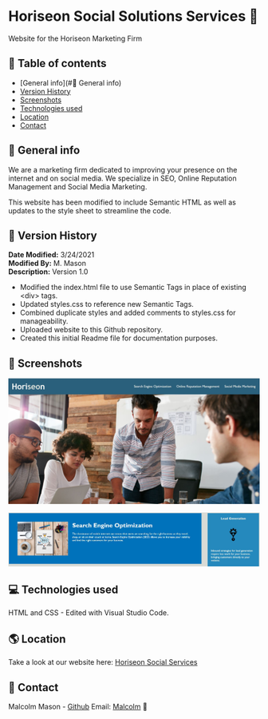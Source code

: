 # Horiseon Social Solutions Services 💬

Website for the Horiseon Marketing Firm

## 📑 Table of contents

- [General info](#📰 General info)
- [Version History](#version-history)
- [Screenshots](#screenshots)
- [Technologies used](#technologies-used)
- [Location](#location)
- [Contact](#contact)

## 📰 General info

We are a marketing firm dedicated to improving your presence on the internet and on
social media. We specialize in SEO, Online Reputation Management and Social Media
Marketing.

This website has been modified to include Semantic HTML as well as updates to the style sheet to streamline the code.

## 📓 Version History

**Date Modified:** 3/24/2021  
**Modified By:** M. Mason  
**Description:** Version 1.0

- Modified the index.html file to use Semantic Tags in place of existing &lt;div&gt; tags.
- Updated styles.css to reference new Semantic Tags.
- Combined duplicate styles and added comments to styles.css for manageability.
- Uploaded website to this Github repository.
- Created this initial Readme file for documentation purposes.

## 📸 Screenshots

![Homepage Screenshot](/assets/images/home-page-screen.JPG)

![Services Offered](/assets/images/services-offered.JPG)

## 💻 Technologies used

HTML and CSS - Edited with Visual Studio Code.

## 🌎 Location

Take a look at our website here: [Horiseon Social Services](https://malmason.github.io/horiseon-marketing/)

## 📱 Contact

Malcolm Mason - [Github](https://github.com/malmason) Email: [Malcolm](mailto:malmason66@gmail.com) 📧
